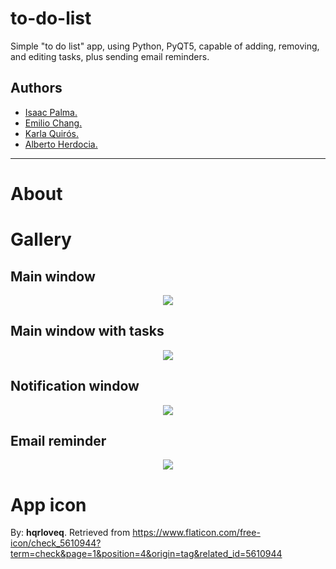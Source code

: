 # to-do-list

Simple "to do list" app, using Python, PyQT5, capable of adding, removing, and editing tasks, plus sending email reminders.

## Authors

- [Isaac Palma.](https://github.com/Isaac-PM)
- [Emilio Chang.](https://github.com/EmilioChang)
- [Karla Quirós.](https://github.com/Karla-QD)
- [Alberto Herdocia.](https://github.com/Albert14Aguero)

***

# About



# Gallery

## Main window

<center><img   src="https://i.imgur.com/mDOa9OD.png"   width=""   height=""   /></center>

## Main window with tasks

<center><img   src="https://i.imgur.com/C7ar2a1.png"   width=""   height=""   /></center>

## Notification window

<center><img   src="https://i.imgur.com/lEpeL2S.png"   width=""   height=""   /></center>

## Email reminder

<center><img   src="https://i.imgur.com/yrNgufP.png"   width=""   height=""   /></center>

# App icon

By: **hqrloveq**. Retrieved from https://www.flaticon.com/free-icon/check_5610944?term=check&page=1&position=4&origin=tag&related_id=5610944